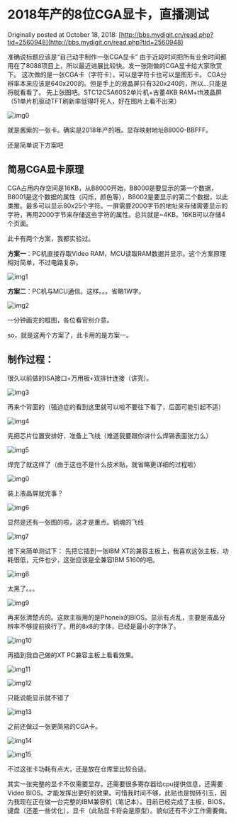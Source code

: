 # 2018年产的8位CGA显卡，直播测试

Originally posted at October 18, 2018: [http://bbs.mydigit.cn/read.php?tid=2560948](http://bbs.mydigit.cn/read.php?tid=2560948)

准确说标题应该是“自己动手制作一张CGA显卡”
由于近段时间把所有业余时间都用在了8088项目上，所以最近进展比较快。发一张刚做的CGA显卡给大家欣赏下。
这次做的是一张CGA卡（字符卡），可以是字符卡也可以是图形卡。
CGA分辨率本来应该是640x200的。但是手上的液晶屏只有320x240的，所以...只能是将就看看了。
先上张图吧。STC12C5A60S2单片机+古董4KB RAM+tft液晶屏（51单片机驱动TFT刷新率低得吓死人，好在图片上看不出来）

![img0](images/20181018_00.jpg)

就是酱紫的一张卡。确实是2018年产的哦。显存映射地址B8000-BBFFF。

还是简单说下方案吧
## 简易CGA显卡原理
CGA占用内存空间是16KB，从B8000开始，B8000是要显示的第一个数据，B8001是这个数据的属性（闪烁，颜色等），B8002是要显示的第二个数据，以此类推。最多可以显示80x25个字符。一屏需要2000字节的地址来存储需要显示的字符，再用2000字节来存储这些字符的属性。总共就是~4KB。16KB可以存储4个页面。

此卡有两个方案，我都实验过。

**方案一**：PC机直接存取Video RAM，MCU读取RAM数据并显示。这个方案原理相对简单，不过电路复杂。

![img1](images/20181018_01.jpg)

**方案二**：PC机与MCU通信。这样。。。省略1W字。

![img2](images/20181018_02.jpg)

一分钟画完的框图，各位看官别介意。

so，就是这两个方案了，此卡用的是方案一。

## 制作过程：
很久以前做的ISA接口+万用板+双排针连接（讲究）。

![img3](images/20181018_03.jpg)

再来个背面的（强迫症的看到这里就可以啦不要往下看了，后面可能引起不适）

![img4](images/20181018_04.jpg)

先把芯片位置安排好，准备上飞线（难道我要跟你讲什么焊锡表面张力么）

![img5](images/20181018_05.jpg)

焊完了就这样了（由于这也不是什么技术贴，就省略更详细的过程啦）

![img0](images/20181018_00.jpg)

装上液晶屏就完事？

![img6](images/20181018_06.jpg)

显然是还有一张图的啦，这才是重点。销魂的飞线

![img7](images/20181018_07.jpg)

接下来简单测试下：
先把它插到一张IBM XT的兼容主板上，我喜欢这张主板，功耗很低，元件也少，这张应该是全兼容IBM 5160的吧。

![img8](images/20181018_08.jpg)

太黑了。。。

![img9](images/20181018_09.jpg)

再来张清楚点的。这款主板用的是Phoneix的BIOS。显示有点乱，主要是液晶分辨率不够提前换行了。用的8x8的字体，已经是最小的字体了。

![img10](images/20181018_10.jpg)

再插到我自己做的XT PC兼容主板上看看效果。

![img11](images/20181018_11.jpg)

![img12](images/20181018_12.jpg)

只能说能显示就不错了

![img13](images/20181018_13.jpg)

之前还做过一张更简易的CGA卡。

![img14](images/20181018_14.jpg)

![img15](images/20181018_15.jpg)

不过这张卡功耗有点大，还是放在仓库里比较合适。

其实一张完整的显卡不仅需要显存，还需要很多寄存器给cpu提供信息，还需要Video BIOS。才能发挥出更好的效果。可惜我时间不够，此贴也是抛砖引玉，因为我现在正在做一台完整的IBM兼容机（笔记本）。目前已经完成了主板，BIOS，键盘（还差一些优化），显卡（此贴显卡将会是原型）。貌似还有不少工作需要做。